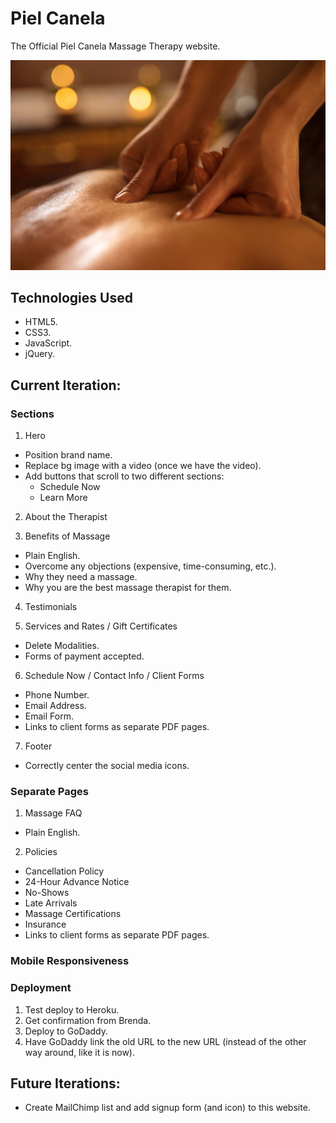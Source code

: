 # Piel Canela

The Official Piel Canela Massage Therapy website.

![Piel Canela Massage Therapy](https://github.com/toddcf/pielcanela/blob/master/assets/img/hands-large.jpg "Piel Canela Massage Therapy")

## Technologies Used

- HTML5.
- CSS3.
- JavaScript.
- jQuery.

## Current Iteration:

### Sections

1. Hero
  - Position brand name.
  - Replace bg image with a video (once we have the video).
  - Add buttons that scroll to two different sections:
    - Schedule Now
    - Learn More

2. About the Therapist

3. Benefits of Massage
  - Plain English.
  - Overcome any objections (expensive, time-consuming, etc.).
  - Why they need a massage.
  - Why you are the best massage therapist for them.

4. Testimonials

5. Services and Rates / Gift Certificates
  - Delete Modalities.
  - Forms of payment accepted.

6. Schedule Now / Contact Info / Client Forms

- Phone Number.
- Email Address.
- Email Form.
- Links to client forms as separate PDF pages.

7. Footer

- Correctly center the social media icons.

### Separate Pages

1. Massage FAQ
  - Plain English.

2. Policies
  - Cancellation Policy
  - 24-Hour Advance Notice
  - No-Shows
  - Late Arrivals
  - Massage Certifications
  - Insurance
  - Links to client forms as separate PDF pages.

### Mobile Responsiveness

### Deployment

1. Test deploy to Heroku.
2. Get confirmation from Brenda.
3. Deploy to GoDaddy.
4. Have GoDaddy link the old URL to the new URL (instead of the other way around, like it is now).

## Future Iterations:

- Create MailChimp list and add signup form (and icon) to this website.